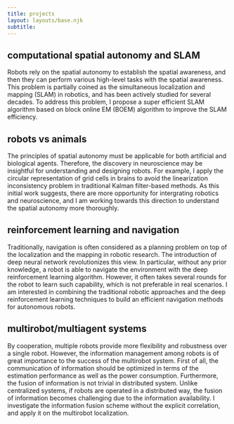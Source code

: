 ```yaml
---
title: projects
layout: layouts/base.njk
subtitle: 
---
```


## computational spatial autonomy and SLAM

Robots rely on the spatial autonomy to establish the spatial awareness, and then they can perform various high-level tasks with the spatial awareness. This problem is partially coined as the simultaneous localization and mapping (SLAM) in robotics, and has been actively studied for several decades. To address this problem, I propose a super efficient SLAM algorithm based on block online EM (BOEM) algorithm to improve the SLAM efficiency.


## robots vs animals

The principles of spatial autonomy must be applicable for both artificial and biological agents. Therefore, the discovery in neuroscience may be insightful for understanding and designing robots. For example, I apply the circular representation of grid cells in brains to avoid the linearization inconsistency problem in traditional Kalman filter-based methods. As this initial work suggests, there are more opportunity for intergrating robotics and neuroscience, and I am working towards this direction to understand the spatial autonomy more thoroughly.



## reinforcement learning and navigation

Traditionally, navigation is often considered as a planning problem on top of the localization and the mapping in robotic research. The introduction of deep neural network revolutionizes this view. In particular, without any prior knowledge, a robot is able to navigate the environment with the deep reinforcement learning algorithm. However, it often takes several rounds for the robot to learn such capability, which is not preferable in real scenarios. I am interested in combining the traditional robotic approaches and the deep reinforcement learning techniques to build an efficient navigation methods for autonomous robots.




## multirobot/multiagent systems

By cooperation, multiple robots provide more flexibility and robustness over a single robot. However, the information management among robots is of great importance to the success of the multirobot system. First of all, the communication of information should be optimized in terms of the estimation performance as well as the power consumption. Furthermore, the fusion of information is not trivial in distributed system. Unlike centralized systems, if robots are operated in a distributed way, the fusion of information becomes challenging due to the information availability. I investigate the information fusion scheme without the explicit correlation, and apply it on the multirobot localization.